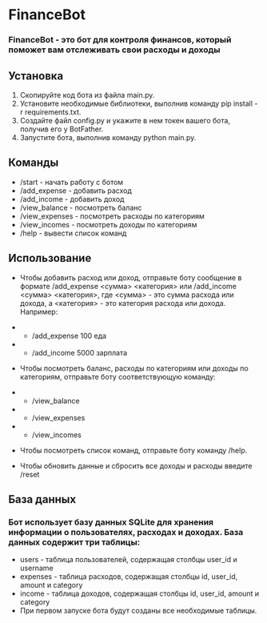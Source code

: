 # FinanceBot
### FinanceBot - это бот для контроля финансов, который поможет вам отслеживать свои расходы и доходы
## Установка
1. Скопируйте код бота из файла main.py.
2. Установите необходимые библиотеки, выполнив команду pip install -r requirements.txt.
3. Создайте файл config.py и укажите в нем токен вашего бота, получив его у BotFather.
4. Запустите бота, выполнив команду python main.py.
## Команды
- /start - начать работу с ботом
- /add_expense - добавить расход
- /add_income - добавить доход
- /view_balance - посмотреть баланс
- /view_expenses - посмотреть расходы по категориям
- /view_incomes - посмотреть доходы по категориям
- /help - вывести список команд
## Использование
- Чтобы добавить расход или доход, отправьте боту сообщение в формате /add_expense <сумма> <категория> или /add_income <сумма> <категория>, где <сумма> - это сумма расхода или дохода, а <категория> - это категория расхода или дохода. Например:


- - /add_expense 100 еда
- - /add_income 5000 зарплата
- Чтобы посмотреть баланс, расходы по категориям или доходы по категориям, отправьте боту соответствующую команду:


- - /view_balance
- - /view_expenses
- - /view_incomes
- Чтобы посмотреть список команд, отправьте боту команду /help.
- Чтобы обновить данные и сбросить все доходы и расходы введите /reset

## База данных
### Бот использует базу данных SQLite для хранения информации о пользователях, расходах и доходах. База данных содержит три таблицы:

- users - таблица пользователей, содержащая столбцы user_id и username
- expenses - таблица расходов, содержащая столбцы id, user_id, amount и category
- income - таблица доходов, содержащая столбцы id, user_id, amount и category
- При первом запуске бота будут созданы все необходимые таблицы.